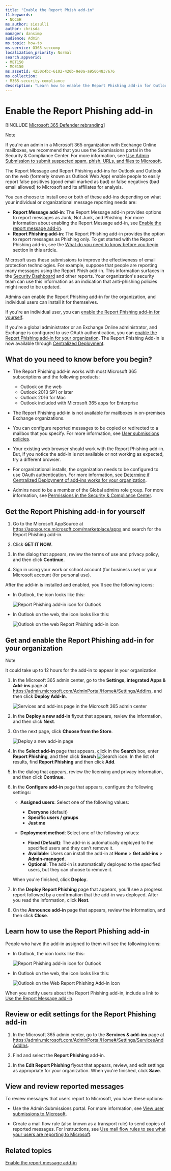 ```yaml
---
title: "Enable the Report Phish add-in"
f1.keywords:
- NOCSH
ms.author: siosulli
author: chrisda
manager: dansimp
audience: Admin
ms.topic: how-to
ms.service: O365-seccomp
localization_priority: Normal
search.appverid:
- MET150
- MOE150
ms.assetid: 4250c4bc-6102-420b-9e0a-a95064837676
ms.collection:
- M365-security-compliance
description: "Learn how to enable the Report Phishing add-in for Outlook and Outlook on the web, for individual users or your entire organization."
---
```


# Enable the Report Phishing add-in

[!INCLUDE [Microsoft 365 Defender rebranding](../includes/microsoft-defender-for-office.md)]


> [!NOTE]
> If you're an admin in a Microsoft 365 organization with Exchange Online mailboxes, we recommend that you use the Submissions portal in the Security & Compliance Center. For more information, see [Use Admin Submission to submit suspected spam, phish, URLs, and files to Microsoft](admin-submission.md).

The Report Message and Report Phishing add-ins for Outlook and Outlook on the web (formerly known as Outlook Web App) enable people to easily report false positives (good email marked as bad) or false negatives (bad email allowed) to Microsoft and its affiliates for analysis.

You can choose to install one or both of these add-ins depending on what your individual or organizational message reporting needs are:

- **Report Message add-in**: The Report Message add-in provides options to report messages as Junk, Not Junk, and Phishing. For more information about enabling the Report Message add-in, see [Enable the report message add-in](enable-the-report-message-add-in.md).
- **Report Phishing add-in**: The Report Phishing add-in provides the option to report messages as Phishing only. To get started with the Report Phishing add-in, see the [What do you need to know before you begin](#what-do-you-need-to-know-before-you-begin) section in this article.

Microsoft uses these submissions to improve the effectiveness of email protection technologies. For example, suppose that people are reporting many messages using the Report Phish add-in. This information surfaces in the [Security Dashboard](security-dashboard.md) and other reports. Your organization's security team can use this information as an indication that anti-phishing policies might need to be updated.

Admins can enable the Report Phishing add-in for the organization, and individual users can install it for themselves.

If you're an individual user, you can [enable the Report Phishing add-in for yourself](#get-the-report-phishing-add-in-for-yourself).

If you're a global administrator or an Exchange Online administrator, and Exchange is configured to use OAuth authentication, you can [enable the Report Phishing add-in for your organization](#get-and-enable-the-report-phishing-add-in-for-your-organization). The Report Phishing Add-In is now available through [Centralized Deployment](https://docs.microsoft.com/microsoft-365/admin/manage/centralized-deployment-of-add-ins).

## What do you need to know before you begin?

- The Report Phishing add-in works with most Microsoft 365 subscriptions and the following products:

  - Outlook on the web
  - Outlook 2013 SP1 or later
  - Outlook 2016 for Mac
  - Outlook included with Microsoft 365 apps for Enterprise

- The Report Phishing add-in is not available for mailboxes in on-premises Exchange organizations.

- You can configure reported messages to be copied or redirected to a mailbox that you specify. For more information, see [User submissions policies](user-submission.md).

- Your existing web browser should work with the Report Phishing add-in. But, if you notice the add-in is not available or not working as expected, try a different browser.

- For organizational installs, the organization needs to be configured to use OAuth authentication. For more information, see [Determine if Centralized Deployment of add-ins works for your organization](../../admin/manage/centralized-deployment-of-add-ins.md).

- Admins need to be a member of the Global admins role group. For more information, see [Permissions in the Security & Compliance Center](permissions-in-the-security-and-compliance-center.md).

## Get the Report Phishing add-in for yourself

1. Go to the Microsoft AppSource at <https://appsource.microsoft.com/marketplace/apps> and search for the Report Phishing add-in.

2. Click **GET IT NOW**.

3. In the dialog that appears, review the terms of use and privacy policy, and then click **Continue**.

4. Sign in using your work or school account (for business use) or your Microsoft account (for personal use).

After the add-in is installed and enabled, you'll see the following icons:

- In Outlook, the icon looks like this:

  ![Report Phishing add-in icon for Outlook](../../media/Outlook-ReportPhishing.png)

- In Outlook on the web, the icon looks like this:

  ![Outlook on the web Report Phishing add-in icon](../../media/d9326d0b-1769-4bc2-ae58-51f0ebc69a17.png)

## Get and enable the Report Phishing add-in for your organization

> [!NOTE]
> It could take up to 12 hours for the add-in to appear in your organization.

1. In the Microsoft 365 admin center, go to the **Settings, integrated Apps & Add-ins** page at <https://admin.microsoft.com/AdminPortal/Home#/Settings/AddIns>, and then click **Deploy Add-In**.

   ![Services and add-ins page in the Microsoft 365 admin center](../../media/ServicesAddInsPageNewM365AdminCenter.png)

2. In the **Deploy a new add-in** flyout that appears, review the information, and then click **Next**.

3. On the next page, click **Choose from the Store**.

   ![Deploy a new add-in page](../../media/NewAddInScreen2.png)

4. In the **Select add-in** page that appears, click in the **Search** box, enter **Report Phishing**, and then click **Search** ![Search icon](../../media/search-icon.png). In the list of results, find **Report Phishing** and then click **Add**.

5. In the dialog that appears, review the licensing and privacy information, and then click **Continue**.

6. In the **Configure add-in** page that appears, configure the following settings:

   - **Assigned users**: Select one of the following values:

     - **Everyone** (default)
     - **Specific users / groups**
     - **Just me**

   - **Deployment method**: Select one of the following values:

     - **Fixed (Default)**: The add-in is automatically deployed to the specified users and they can't remove it.
     - **Available**: Users can install the add-in at **Home** \> **Get add-ins** \> **Admin-managed**.
     - **Optional**: The add-in is automatically deployed to the specified users, but they can choose to remove it.

   When you're finished, click **Deploy**.

7. In the **Deploy Report Phishing** page that appears, you'll see a progress report followed by a confirmation that the add-in was deployed. After you read the information, click **Next**.

8. On the **Announce add-in** page that appears, review the information, and then click **Close**.

## Learn how to use the Report Phishing add-in

People who have the add-in assigned to them will see the following icons:

- In Outlook, the icon looks like this:

  ![Report Phishing add-in icon for Outlook](../../media/Outlook-ReportPhishing.png)

- In Outlook on the web, the icon looks like this:

  ![Outlook on the Web Report Phishing Add-in icon](../../media/d9326d0b-1769-4bc2-ae58-51f0ebc69a17.png)

When you notify users about the Report Phishing add-in, include a link to [Use the Report Message add-in](https://support.microsoft.com/office/b5caa9f1-cdf3-4443-af8c-ff724ea719d2).

## Review or edit settings for the Report Phishing add-in

1. In the Microsoft 365 admin center, go to the **Services & add-ins** page at <https://admin.microsoft.com/AdminPortal/Home#/Settings/ServicesAndAddIns>.

2. Find and select the **Report Phishing** add-in.

3. In the **Edit Report Phishing** flyout that appears, review, and edit settings as appropriate for your organization. When you're finished, click **Save**.

## View and review reported messages

To review messages that users report to Microsoft, you have these options:

- Use the Admin Submissions portal. For more information, see [View user submissions to Microsoft](admin-submission.md#view-user-submissions-to-microsoft).

- Create a mail flow rule (also known as a transport rule) to send copies of reported messages. For instructions, see [Use mail flow rules to see what your users are reporting to Microsoft](use-mail-flow-rules-to-see-what-your-users-are-reporting-to-microsoft.md).

## Related topics

[Enable the report message add-in](enable-the-report-message-add-in.md)
